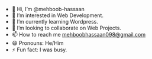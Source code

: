 - 👋 Hi, I’m @mehboob-hassaan
- 👀 I’m interested in Web Development.
- 🌱 I’m currently learning Wordpress.
- 💞️ I’m looking to collaborate on Web Projects.
- 📫 How to reach me mehboobhassaan098@gmail.com
- 😄 Pronouns: He/Him
- ⚡ Fun fact: I was busy. 

<!---
mehboob-hassaan/mehboob-hassaan is a ✨ special ✨ repository because its `README.md` (this file) appears on your GitHub profile.
You can click the Preview link to take a look at your changes.
--->
